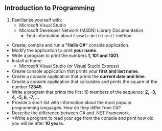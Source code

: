 ## Introduction to Programming

1. Familiarize yourself with:
	* Microsoft Visual Studio
	* Microsoft Developer Network (MSDN) Library Documentation
		* Find information about `Console.WriteLine()` method.
* Create, compile and run a **"Hello C#"** console application.
* Modify the application to print **your name**.
* Write a program to print the numbers **1, 101 and 1001**.
* Install at home:
	* Microsoft Visual Studio (or Visual Studio Express)
* Create console application that prints your **first and last name**.
* Create a console application that prints the **current date and time**.
* Create a console application that calculates and prints the square of the number **12345**.
* Write a program that prints the first 10 members of the sequence: **2, -3, 4, -5, 6, -7, ...**
* Provide a short list with information about the most popular programming languages. How do they differ from C#?
* Describe the difference between C# and .NET Framework.
* *Write a program to read your age from the console and print how old you will be after **10 years**.
